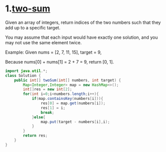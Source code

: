 # 1.[two-sum](https://leetcode.com/problems/two-sum/description/)
Given an array of integers, return indices of the two numbers such that they add up to a specific target.

You may assume that each input would have exactly one solution, and you may not use the same element twice.

Example:
Given nums = [2, 7, 11, 15], target = 9,

Because nums[0] + nums[1] = 2 + 7 = 9,
return [0, 1].

```java
import java.util.*;
class Solution {
    public int[] twoSum(int[] numbers, int target) {
        Map<Integer,Integer> map = new HashMap<>();
        int[]res = new int[2];
        for(int i=0;i<numbers.length;i++){
            if(map.containsKey(numbers[i])){
                res[0] = map.get(numbers[i]);
                res[1] = i;
                break;
            }else{
                map.put(target - numbers[i],i);
            }
        }
        return res;        
    }
}
```